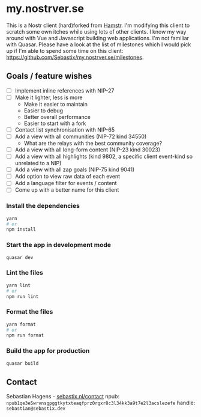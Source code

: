 # my.nostrver.se

This is a Nostr client (hard)forked from [Hamstr](https://hamstr.to).
I'm modifying this client to scratch some own itches while using lots of other clients. I know my way around with Vue and Javascript building web applications. I'm not familiar with Quasar.
Please have a look at the list of milestones which I would pick up if I'm able to spend some time on this client: https://github.com/Sebastix/my.nostrver.se/milestones.

## Goals / feature wishes

- [ ] Implement inline references with NIP-27
- [ ] Make it lighter, less is more
  - Make it easier to maintain
  - Easier to debug
  - Better overall performance
  - Easier to start with a fork
- [ ] Contact list synchronisation with NIP-65
- [ ] Add a view with all communities (NIP-72 kind 34550)
  - What are the relays with the best community coverage?
- [ ] Add a view with all long-form content (NIP-23 kind 30023)
- [ ] Add a view with all highlights (kind 9802, a specific client event-kind so unrelated to a NIP)
- [ ] Add a view with all zap goals (NIP-75 kind 9041)
- [ ] Add option to view raw data of each event
- [ ] Add a language filter for events / content
- [ ] Come up with a better name for this client

### Install the dependencies
```bash
yarn
# or
npm install
```

### Start the app in development mode
```bash
quasar dev
```


### Lint the files
```bash
yarn lint
# or
npm run lint
```


### Format the files
```bash
yarn format
# or
npm run format
```


### Build the app for production
```bash
quasar build
```

## Contact

Sebastian Hagens - [sebastix.nl/contact](https://sebastix.nl/contact)
npub: `npub1qe3e5wrvnsgpggtkytxteaqfprz0rgxr8c3l34kk3a9t7e2l3acslezefe`
handle: `sebastian@sebastix.dev`
